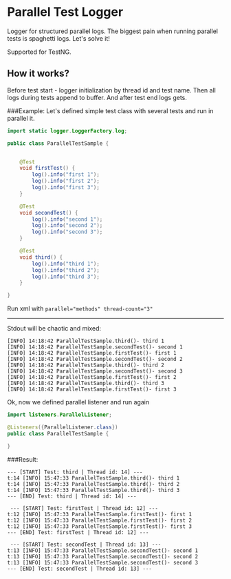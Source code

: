 # Parallel Test Logger
Logger for structured parallel logs. The biggest pain when running parallel tests is spaghetti logs. Let's
 solve it!
 
 Supported for TestNG.
 
 
## How it works?
Before test start - logger initialization by thread id and test name. Then all logs during tests append to buffer. And
 after test end logs gets.
 
###Example: 
Let's defined simple test class with several tests and run in parallel it.
```java
import static logger.LoggerFactory.log;

public class ParallelTestSample {


    @Test
    void firstTest() {
        log().info("first 1");
        log().info("first 2");
        log().info("first 3");
    }

    @Test
    void secondTest() {
        log().info("second 1");
        log().info("second 2");
        log().info("second 3");
    }

    @Test
    void third() {
        log().info("third 1");
        log().info("third 2");
        log().info("third 3");
    }

}

```
Run xml with `parallel="methods" thread-count="3"`
***
Stdout will be chaotic and mixed:
```text
[INFO] 14:18:42 ParallelTestSample.third()- third 1
[INFO] 14:18:42 ParallelTestSample.secondTest()- second 1
[INFO] 14:18:42 ParallelTestSample.firstTest()- first 1
[INFO] 14:18:42 ParallelTestSample.secondTest()- second 2
[INFO] 14:18:42 ParallelTestSample.third()- third 2
[INFO] 14:18:42 ParallelTestSample.secondTest()- second 3
[INFO] 14:18:42 ParallelTestSample.firstTest()- first 2
[INFO] 14:18:42 ParallelTestSample.third()- third 3
[INFO] 14:18:42 ParallelTestSample.firstTest()- first 3
```

Ok, now we defined parallel listener and run again
```java
import listeners.ParallelListener;

@Listeners({ParallelListener.class})
public class ParallelTestSample {

}
```
###Result:
```text
--- [START] Test: third | Thread id: 14] ---
t:14 [INFO] 15:47:33 ParallelTestSample.third()- third 1
t:14 [INFO] 15:47:33 ParallelTestSample.third()- third 2
t:14 [INFO] 15:47:33 ParallelTestSample.third()- third 3
--- [END] Test: third | Thread id: 14] ---

 --- [START] Test: firstTest | Thread id: 12] ---
t:12 [INFO] 15:47:33 ParallelTestSample.firstTest()- first 1
t:12 [INFO] 15:47:33 ParallelTestSample.firstTest()- first 2
t:12 [INFO] 15:47:33 ParallelTestSample.firstTest()- first 3
--- [END] Test: firstTest | Thread id: 12] ---

 --- [START] Test: secondTest | Thread id: 13] ---
t:13 [INFO] 15:47:33 ParallelTestSample.secondTest()- second 1
t:13 [INFO] 15:47:33 ParallelTestSample.secondTest()- second 2
t:13 [INFO] 15:47:33 ParallelTestSample.secondTest()- second 3
--- [END] Test: secondTest | Thread id: 13] ---
```

